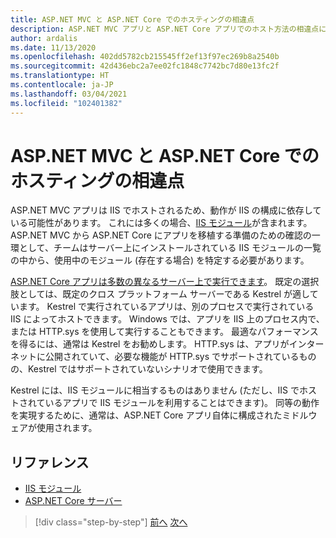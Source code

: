 ```yaml
---
title: ASP.NET MVC と ASP.NET Core でのホスティングの相違点
description: ASP.NET MVC アプリと ASP.NET Core アプリでのホスト方法の相違点に関する概要を示します。
author: ardalis
ms.date: 11/13/2020
ms.openlocfilehash: 402dd5782cb215545ff2ef13f97ec269b8a2540b
ms.sourcegitcommit: 42d436ebc2a7ee02fc1848c7742bc7d80e13fc2f
ms.translationtype: HT
ms.contentlocale: ja-JP
ms.lasthandoff: 03/04/2021
ms.locfileid: "102401382"
---
```

# <a name="hosting-differences-between-aspnet-mvc-and-aspnet-core"></a>ASP.NET MVC と ASP.NET Core でのホスティングの相違点

ASP.NET MVC アプリは IIS でホストされるため、動作が IIS の構成に依存している可能性があります。 これには多くの場合、[IIS モジュール](/iis/get-started/introduction-to-iis/iis-modules-overview)が含まれます。 ASP.NET MVC から ASP.NET Core にアプリを移植する準備のための確認の一環として、チームはサーバー上にインストールされている IIS モジュールの一覧の中から、使用中のモジュール (存在する場合) を特定する必要があります。

[ASP.NET Core アプリは多数の異なるサーバー上で実行できます](/aspnet/core/fundamentals/servers/)。 既定の選択肢としては、既定のクロス プラットフォーム サーバーである Kestrel が適しています。 Kestrel で実行されているアプリは、別のプロセスで実行されている IIS によってホストできます。 Windows では、アプリを IIS 上のプロセス内で、または HTTP.sys を使用して実行することもできます。 最適なパフォーマンスを得るには、通常は Kestrel をお勧めします。 HTTP.sys は、アプリがインターネットに公開されていて、必要な機能が HTTP.sys でサポートされているものの、Kestrel ではサポートされていないシナリオで使用できます。

Kestrel には、IIS モジュールに相当するものはありません (ただし、IIS でホストされているアプリで IIS モジュールを利用することはできます)。 同等の動作を実現するために、通常は、ASP.NET Core アプリ自体に構成されたミドルウェアが使用されます。

## <a name="references"></a>リファレンス

- [IIS モジュール](/iis/get-started/introduction-to-iis/iis-modules-overview)
- [ASP.NET Core サーバー](/aspnet/core/fundamentals/servers/)

>[!div class="step-by-step"]
>[前へ](app-startup-differences.md)
>[次へ](serving-static-files.md)

